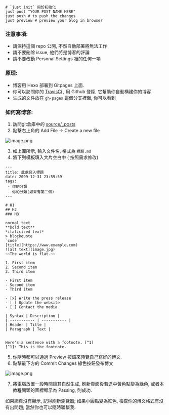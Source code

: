 ```shell
# `just init` 用於初始化
just post "YOUR POST NAME HERE"
just push # to push the changes
just preview # preview your blog in browser
```

### **注意事項:**

* 請保持這個 repo 公開, 不然自動部署將無法工作
* 請不要刪除 issue, 他們將是博客的評論
* 請不要改動 Personal Settings 裡的任何一項

### **原理:**

* 博客用 Hexo 部署到 Gitpages 上面.
* 你可以訪問你的 [TravisCi](https://travis-ci.com) , 用 Github 登陸, 它幫助你自動構建你的博客
* 生成的文件放在 `gh-pages` 這個分支裡面, 你可以看到

### **如何寫博客:**

1. 訪問git倉庫中的 [source/_posts](https://github.com/WarlockAlan/WarlockAlan.github.io/tree/main/source/_posts)
2. 點擊右上角的 Add File -> Create a new file

![image.png](https://i.loli.net/2021/03/27/Y5zTPoBIlZtibXf.png)

3. 如上圖所示, 輸入文件名, 格式為 `標題.md`
4. 將下列模板填入大片空白中 ( 按照需求修改)

```
---
title: 此處寫入標題
date: 2099-12-31 23:59:59
tags:
 - 你的分類
 - 你的分類(如果有第二個)
---

# H1
## H2
### H3

normal text
**bold text**
*italicized text*
> blockquote
`code`
[title](https://www.example.com)
![alt text](image.jpg)
~~The world is flat.~~

1. First item
2. Second item
3. Third item

- First item
- Second item
- Third item

- [x] Write the press release
- [ ] Update the website
- [ ] Contact the media

| Syntax | Description |
| ----------- | ----------- |
| Header | Title |
| Paragraph | Text |


Here's a sentence with a footnote. [^1]
[^1]: This is the footnote.
```

5. 你隨時都可以通過 Preview 按鈕來預覽自己寫好的博文.
6. 點擊最下方的 Commit Changes 綠色按鈕發布博文

![image.png](https://i.loli.net/2021/03/27/yZESYXOAhMHGlU3.png)

7. 將電腦放置一段時間讓其自然生成, 刷新頁面後若途中黃色點變為綠色, 或者本教程開頭的圖標顯示為 Passing, 則成功.

如果網頁沒有顯示, 記得刷新瀏覽器;
如果小圓點變為紅色, 檢查你的博文格式有沒有出問題;
當然你也可以隨時聯繫我.

